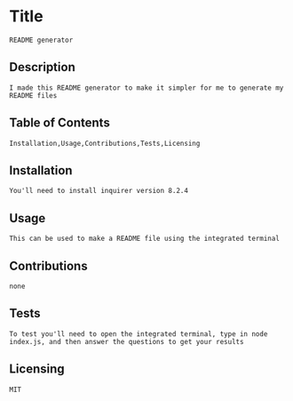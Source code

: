 
# Title 
    README generator

## Description 
    I made this README generator to make it simpler for me to generate my README files

## Table of Contents 
    Installation,Usage,Contributions,Tests,Licensing

## Installation 
    You'll need to install inquirer version 8.2.4
    
## Usage 
    This can be used to make a README file using the integrated terminal

## Contributions 
    none

## Tests 
    To test you'll need to open the integrated terminal, type in node index.js, and then answer the questions to get your results

## Licensing 
    MIT
    